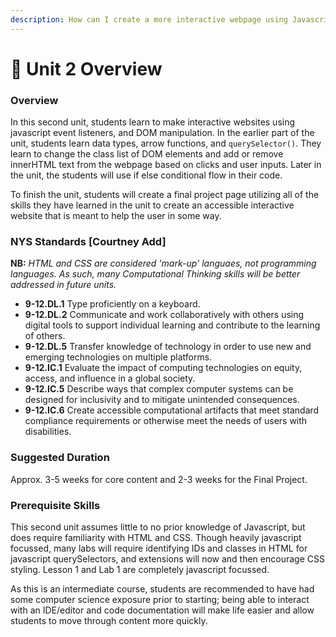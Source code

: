 ```yaml
---
description: How can I create a more interactive webpage using Javascript?
---
```


# 🔮 Unit 2 Overview

### Overview

In this second unit, students learn to make interactive websites using javascript event listeners, and DOM manipulation. In the earlier part of the unit, students learn data types, arrow functions, and `querySelector()`. They learn to change the class list of DOM elements and add or remove innerHTML text from the webpage based on clicks and user inputs. Later in the unit, the students will use if else conditional flow in their code.

To finish the unit, students will create a final project page utilizing all of the skills they have learned in the unit to create an accessible interactive website that is meant to help the user in some way.

### NYS Standards [Courtney Add]

**NB:** _HTML and CSS are considered 'mark-up' languaes, not programming languages. As such, many Computational Thinking skills will be better addressed in future units._

* **9-12.DL.1** Type proficiently on a keyboard.
* **9-12.DL.2** Communicate and work collaboratively with others using digital tools to support individual learning and contribute to the learning of others.
* **9-12.DL.5** Transfer knowledge of technology in order to use new and emerging technologies on multiple platforms.
* **9-12.IC.1** Evaluate the impact of computing technologies on equity, access, and influence in a global society.
* **9-12.IC.5** Describe ways that complex computer systems can be designed for inclusivity and to mitigate unintended consequences.
* **9-12.IC.6** Create accessible computational artifacts that meet standard compliance requirements or otherwise meet the needs of users with disabilities.

### Suggested Duration

Approx. 3-5 weeks for core content and 2-3 weeks for the Final Project.

### Prerequisite Skills

This second unit assumes little to no prior knowledge of Javascript, but does require familiarity with HTML and CSS. Though heavily javascript focussed, many labs will require identifying IDs and classes in HTML for javascript querySelectors, and extensions will now and then encourage CSS styling. Lesson 1 and Lab 1 are completely javascript focussed.

As this is an intermediate course, students are recommended to have had some computer science exposure prior to starting; being able to interact with an IDE/editor and code documentation will make life easier and allow students to move through content more quickly.